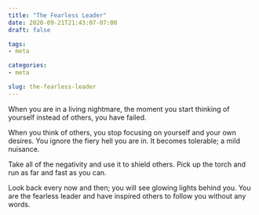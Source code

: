 ```yaml
---
title: "The Fearless Leader"
date: 2020-09-21T21:43:07-07:00
draft: false

tags:
- meta

categories:
- meta

slug: the-fearless-leader
---
```


When you are in a living nightmare, the moment you start thinking of yourself instead of others, you have failed.

When you think of others, you stop focusing on yourself and your own desires. You ignore the fiery hell you are in. It becomes tolerable; a mild nuisance.

Take all of the negativity and use it to shield others. Pick up the torch and run as far and fast as you can.

Look back every now and then; you will see glowing lights behind you. You are the fearless leader and have inspired others to follow you without any words.